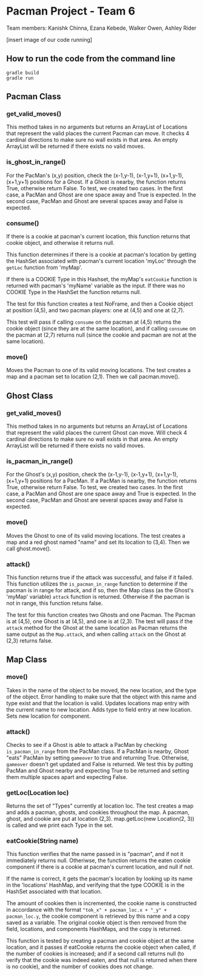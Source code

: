 # Pacman Project - Team 6
Team members: Kanishk Chinna, Ezana Kebede, Walker Owen, Ashley Rider

[insert image of our code running]

## How to run the code from the command line
```
gradle build
gradle run 
```

## Pacman Class

### get_valid_moves()
This method takes in no arguments but returns an ArrayList of Locations that represent the valid places the current Pacman can move.
It checks 4 cardinal directions to make sure no wall exists in that area.
An empty ArrayList will be returned if there exists no valid moves.

### is_ghost_in_range()
For the PacMan's (x,y) position, check the (x-1,y-1), (x-1,y+1), (x+1,y-1), (x+1,y+1) positions for a Ghost. If a Ghost is nearby, the function returns True, otherwise return False. To test, we created two cases. In the first case, a PacMan and Ghost are one space away and True is expected. In the second case, PacMan and Ghost are several spaces away and False is expected.

### consume()
If there is a cookie at pacman's current location, this function returns that cookie object, and otherwise it returns null.

This function determines if there is a cookie at pacman's location by getting the HashSet associated with pacman's current location 'myLoc' through the `getLoc` function from 'myMap'.

If there is a COOKIE Type in this Hashset, the myMap's `eatCookie` function is returned with pacman's 'myName' variable as the input. If there was no COOKIE Type in the HashSet the function returns null.

The test for this function creates a test NoFrame, and then a Cookie object at position (4,5), and two pacman players: one at (4,5) and one at (2,7).

This test will pass if calling `consume` on the pacman at (4,5) returns the cookie object (since they are at the same location), and if calling `consume` on the pacman at (2,7) returns null (since the cookie and pacman are not at the same location).


### move()
Moves the Pacman to one of its valid moving locations.
The test creates a map and a pacman set to location (2,1). Then we call pacman.move().

## Ghost Class

### get_valid_moves()
This method takes in no arguments but returns an ArrayList of Locations that represent the valid places the current Ghost can move.
Will check 4 cardinal directions to make sure no wall exists in that area.
An empty ArrayList will be returned if there exists no valid moves.

### is_pacman_in_range()
For the Ghost's (x,y) position, check the (x-1,y-1), (x-1,y+1), (x+1,y-1), (x+1,y+1) positions for a PacMan. If a PacMan is nearby, the function returns True, otherwise return False. To test, we created two cases. In the first case, a PacMan and Ghost are one space away and True is expected. In the second case, PacMan and Ghost are several spaces away and False is expected.

### move()
Moves the Ghost to one of its valid moving locations.
The test creates a map and a red ghost named "name" and set its location to (3,4). Then we call ghost.move().

### attack()
This function returns true if the attack was successful, and false if it failed.
This function utilizes the `is_pacman_in_range` function to determine if the pacman is in range for attack, and if so, then the Map class (as the Ghost's 'myMap' variable) `attack` function is returned. Otherwise if the pacman is not in range, this function retuns false.

The test for this function creates two Ghosts and one Pacman. The Pacman is at (4,5), one Ghost is at (4,5), and one is at (2,3). The test will pass if the `attack` method for the Ghost at the same location as Pacman returns the same output as the `Map.attack`, and when calling `attack` on the Ghost at (2,3) returns false.

## Map Class

### move()
Takes in the name of the object to be moved, the new location, and the type of the object.
Error handling to make sure that the object with this name and type exist and that the location is valid.
Updates locations map entry with the current name to new location.
Adds type to field entry at new location.
Sets new location for component.

### attack()
Checks to see if a Ghost is able to attack a PacMan by checking `is_pacman_in_range` from the PacMan class. If a PacMan is nearby, Ghost "eats" PacMan by setting `gameover` to true and returning True. Otherwise, `gameover` doesn't get updated and False is returned. We test this by putting PacMan and Ghost nearby and expecting True to be returned and setting them multiple spaces apart and expecting False.

### getLoc(Location loc)
Returns the set of "Types" currently at location loc.
The test creates a map and adds a pacman, ghosts, and cookies throughout the map. A pacman, ghost, and cookie are put at location (2,3). map.getLoc(new Location(2, 3)) is called and we print each Type in the set.

### eatCookie(String name)
This function verifies that the name passed in is "pacman", and if not it immediately returns null.
Otheriwse, the function returns the eaten cookie component if there is a cookie at pacman's current location, and null if not.

If the name is correct, it gets the pacman's location by looking up its name in the 'locations' HashMap, and verifying that the type COOKIE is in the HashSet associated with that location.

The amount of cookies then is incremented, the cookie name is constructed in accordance with the format `"tok_x" + pacman_loc.x + "_y" + pacman_loc.y`, the cookie component is retrieved by this name and a copy saved as a variable. The original cookie object is then removed from the field, locations, and components HashMaps, and the copy is returned.

This function is tested by creating a pacman and cookie object at the same location, and it passes if eatCookie returns the cookie object when called, if the number of cookies is increased; and if a second call returns null (to verify that the cookie was indeed eaten, and that null is returned when there is no cookie), and the number of cookies does not change.
